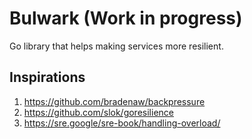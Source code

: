 # Bulwark (Work in progress)

Go library that helps making services more resilient.

## Inspirations

1. https://github.com/bradenaw/backpressure
2. https://github.com/slok/goresilience
3. https://sre.google/sre-book/handling-overload/